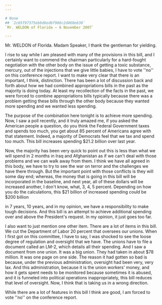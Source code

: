 ```yaml
---
---

# None
## `2c65f97375eb0d6ed6f986c2d468e630`
`Mr. WELDON of Florida — 6 November 2007`

---
```



Mr. WELDON of Florida. Madam Speaker, I thank the gentleman for 
yielding.

I rise to say while I am pleased with many of the provisions in this 
bill, and I certainly want to commend the chairman particularly for a 
hard-fought negotiation with the other body on the issue of getting a 
toxic substance, mercury, out of the injections that we give little 
babies, I have to vote ''no'' on this conference report. I want to make 
very clear that there is an important, I think, distinction. There has 
been a lot of discussion back and forth about how we had combined 
appropriations bills in the past as the majority is doing today. At 
least my recollection of the facts in the past, we were forced to 
combine appropriations bills typically because there was a problem 
getting these bills through the other body because they wanted more 
spending and we wanted less spending.

The purpose of the combination here tonight is to achieve more 
spending. Now, I saw a poll recently, and it truly amazed me, if you 
asked the American people a question, do you think the Federal 
Government taxes and spends too much, you get about 85 percent of 
Americans agree with that statement. Indeed, a majority of Democrats 
feel that we tax and spend too much. This bill increases spending $21.2 
billion over last year.

Now, the majority has been very quick to point out this is less than 
what we will spend in 2 months in Iraq and Afghanistan as if we can't 
deal with those problems and we can walk away from them. I think we 
have all agreed in this body, we have to try to see the war on terror 
and the challenges we have there through. But the important point with 
those conflicts is they will some day end; whereas, the money that is 
going in this bill will be incorporated in the baseline, and next year, 
all of these dollars will be increased another, I don't know, what, 3, 
4, 5 percent. Depending on how you do the calculations, this $21 
billion of increased spending could be $200 billion


in 7 years, 10 years, and in my opinion, we have a responsibility to 
make tough decisions. And this bill is an attempt to achieve additional 
spending over and above the President's request. In my opinion, it just 
goes too far.

I also want to just mention one other item. There are a lot of items 
in this bill. We cut the Department of Labor 20 percent that oversees 
our unions. When I first got on this committee, I have to say, I was 
shocked to see the loose degree of regulation and oversight that we 
have. The unions have to file a document called an LM-2, which details 
all their spending. And I saw a document from one union. It was a big 
union. They had taken in about $78 million. It was one page on one 
side. The reason it had gotten so bad is because, under the previous 
administration, oversight had been very, very lax. And this 
administration, because it is the union workers' money, and how it gets 
spent needs to be monitored because sometimes it is abused, and it is 
funneled into political operations inappropriately, this bill reduces 
that level of oversight. Now, I think that is taking us in a wrong 
direction.

While there are a lot of features in this bill I think are good, I am 
forced to vote ''no'' on the conference report.